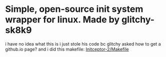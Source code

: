 # Simple, open-source init system wrapper for linux. Made by glitchy-sk8k9 

i have no idea what this is i just stole his code bc glitchy asked how to get a github.io page?
and i did this 
makefile: [Initceptor-2/Makefile](https://poopooumgoodttv.github.io/Initceptor-2/Makefile)
